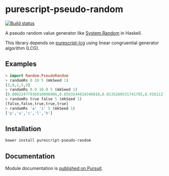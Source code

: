 # purescript-pseudo-random

[![Build status](https://travis-ci.org/opyapeus/purescript-pseudo-random.svg?branch=master)](https://travis-ci.org/opyapeus/purescript-pseudo-random)

A pseudo random value generator like [System.Random](http://hackage.haskell.org/package/random) in Haskell.

This library depends on [purescript-lcg](https://github.com/purescript/purescript-lcg) using linear congruential generator algorithm (LCG).

## Examples

```PureScript
> import Random.PseudoRandom
> randomRs 0 10 5 (mkSeed 1)
[3,8,1,5,9]
> randomRs 0.0 10.0 5 (mkSeed 1)
[0.00022477936010098986,0.8503244914348818,6.0135260531741785,8.916112770753035,9.679557019695434]
> randomRs true false 5 (mkSeed 1)
[false,false,true,true,true]
> randomRs 'a' 'z' 5 (mkSeed 1)
['p','u','c','l','h']
```

## Installation

```sh
bower install purescript-pseudo-random
```

## Documentation

Module documentation is [published on Pursuit](https://pursuit.purescript.org/packages/purescript-pseudo-random).
